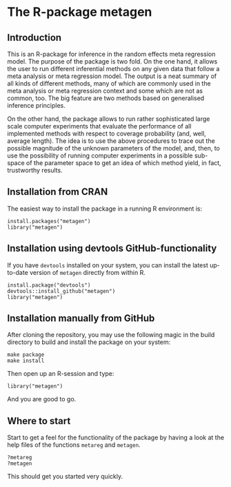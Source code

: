 The R-package metagen
=====================

Introduction
------------

This is an R-package for inference in the random effects meta regression model.
The purpose of the package is two fold. On the one hand, it allows the user to
run different inferential methods on any given data that follow a meta analysis
or meta regression model. The output is a neat summary of all kinds of
different methods, many of which are commonly used in the meta analysis or meta
regression context and some which are not as common, too. The big feature are
two methods based on generalised inference principles.

On the other hand, the package allows to run rather sophisticated large scale
computer experiments that evaluate the performance of all implemented methods
with respect to coverage probability (and, well, average length). The idea is
to use the above procedures to trace out the possible magnitude of the unknown
parameters of the model, and, then, to use the possibility of running computer
experiments in a possible sub-space of the parameter space to get an idea of
which method yield, in fact, trustworthy results.

Installation from CRAN
----------------------

The easiest way to install the package in a running R environment is:

```
install.packages("metagen")
library("metagen")
```

Installation using devtools GitHub-functionality
--------------------------------------------------

If you have `devtools` installed on your system, you can install the latest
up-to-date version of `metagen` directly from within R.

```
install.package("devtools")
devtools::install_github("metagen")
library("metagen")
```

Installation manually from GitHub
---------------------------------

After cloning the repository, you may use the following magic in the build
directory to build and install the package on your system:

```
make package
make install
```

Then open up an R-session and type:

```
library("metagen")
```

And you are good to go.

Where to start
--------------

Start to get a feel for the functionality of the package by having a
look at the help files of the functions `metareg` and `metagen`.

```
?metareg
?metagen
```

This should get you started very quickly.
